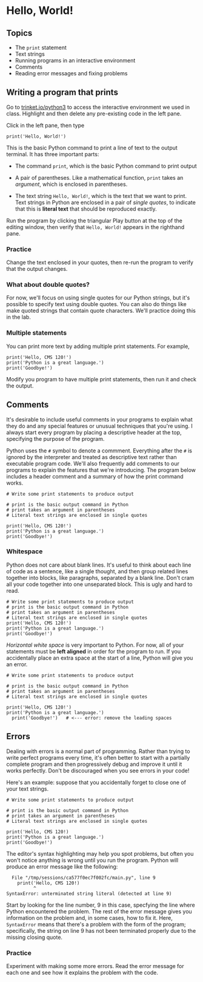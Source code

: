 # Hello, World!

## Topics

- The `print` statement
- Text strings
- Running programs in an interactive environment
- Comments
- Reading error messages and fixing problems

## Writing a program that prints

Go to [trinket.io/python3](https://trinket.io/python3) to access the interactive environment we used in class. Highlight and then delete any pre-existing code in the left pane.

Click in the left pane, then type
```
print('Hello, World!')
```
This is the basic Python command to print a line of text to the output terminal. It has three important parts:

- The command `print`, which is the basic Python command to print output

- A pair of parentheses. Like a mathematical function, `print` takes an *argument*, which is enclosed in parentheses.
  
- The text string `Hello, World!`, which is the text that we want to print. Text strings in Python are enclosed in a pair of *single quotes*, to indicate that this is **literal text** that should be reproduced exactly.

Run the program by clicking the triangular Play button at the top of the editing window, then verify that `Hello, World!` appears in the righthand pane.

### Practice

Change the text enclosed in your quotes, then re-run the program to verify that the output changes.

### What about double quotes?

For now, we'll focus on using single quotes for our Python strings, but it's possible to specify text using double quotes. You can also do things like make quoted strings that contain quote characters. We'll practice doing this in the lab.

### Multiple statements

You can print more text by adding multiple print statements. For example,
```
print('Hello, CMS 120!')
print('Python is a great language.')
print('Goodbye!')
```
Modify you program to have multiple print statements, then run it and check the output.

## Comments

It's desirable to include useful comments in your programs to explain what they do and any special features or unusual techniques that you're using. I always start every program by placing a descriptive header at the top, specifying the purpose of the program.

Python uses the `#` symbol to denote a commment. Everything after the `#` is ignored by the interpreter and treated as descriptive text rather than executable program code. We'll also frequently add comments to our programs to explain the features that we're introducing. The program below includes a header comment and a summary of how the print command works.
```
# Write some print statements to produce output 

# print is the basic output command in Python
# print takes an argument in parentheses
# Literal text strings are enclosed in single quotes

print('Hello, CMS 120!')
print('Python is a great language.')
print('Goodbye!')
```

### Whitespace

Python does not care about blank lines. It's useful to think about each line of code as a sentence, like a single thought, and then group related lines together into blocks, like paragraphs, separated by a blank line. Don't cram all your code together into one unseparated block. This is ugly and hard to read.
```
# Write some print statements to produce output 
# print is the basic output command in Python
# print takes an argument in parentheses
# Literal text strings are enclosed in single quotes
print('Hello, CMS 120!')
print('Python is a great language.')
print('Goodbye!')
```
*Horizontal white space* is very important to Python. For now, all of your statements must be **left aligned** in order for the program to run. If you accidentally place an extra space at the start of a line, Python will give you an error.
```
# Write some print statements to produce output

# print is the basic output command in Python
# print takes an argument in parentheses
# Literal text strings are enclosed in single quotes

print('Hello, CMS 120!')
print('Python is a great language.')
  print('Goodbye!')   # <--- error: remove the leading spaces
```

## Errors

Dealing with errors is a normal part of programming. Rather than trying to write perfect programs every time, it's often better to start with a partially complete program and then progressively debug and improve it until it works perfectly. Don't be discouraged when you see errors in your code!

Here's an example: suppose that you accidentally forget to close one of your text strings.
```
# Write some print statements to produce output 

# print is the basic output command in Python
# print takes an argument in parentheses
# Literal text strings are enclosed in single quotes

print('Hello, CMS 120!)
print('Python is a great language.')
print('Goodbye!')
```
The editor's syntax highlighting may help you spot problems, but often you won't notice anything is wrong until you run the program. Python will produce an error message like the following:
```
  File "/tmp/sessions/ca577f0ec7f002fc/main.py", line 9
    print('Hello, CMS 120!)
          ^
SyntaxError: unterminated string literal (detected at line 9)
```
Start by looking for the line number, 9 in this case, specfying the line where Python encountered the problem. The rest of the error message gives you information on the problem and, in some cases, how to fix it. Here, `SyntaxError` means that there's a problem with the form of the program; specifically, the string on line 9 has not been terminated properly due to the missing closing quote.

### Practice

Experiment with making some more errors. Read the error message for each one and see how it explains the problem with the code.
